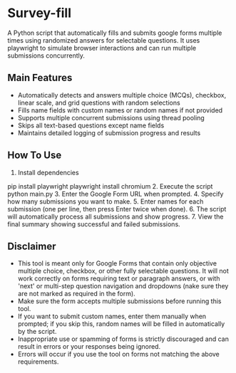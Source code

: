 # Survey-fill
A Python script that automatically fills and submits google forms multiple times using randomized answers for selectable questions. It uses playwright to simulate browser interactions and can run multiple submissions concurrently.

## Main Features
* Automatically detects and answers multiple choice (MCQs), checkbox, linear scale, and grid questions with random selections
* Fills name fields with custom names or random names if not provided
* Supports multiple concurrent submissions using thread pooling
* Skips all text-based questions except name fields
* Maintains detailed logging of submission progress and results

## How To Use
1. Install dependencies  

pip install playwright
playwright install chromium
2. Execute the script  
python main.py
3. Enter the Google Form URL when prompted.
4. Specify how many submissions you want to make.
5. Enter names for each submission (one per line, then press Enter twice when done).
6. The script will automatically process all submissions and show progress.
7. View the final summary showing successful and failed submissions.

## Disclaimer

- This tool is meant only for Google Forms that contain only objective multiple choice, checkbox, or other fully selectable questions. It will not work correctly on forms requiring text or paragraph answers, or with 'next' or multi-step question navigation and dropdowns (nake sure they are not marked as required in the form).
- Make sure the form accepts multiple submissions before running this tool.
- If you want to submit custom names, enter them manually when prompted; if you skip this, random names will be filled in automatically by the script.
- Inappropriate use or spamming of forms is strictly discouraged and can result in errors or your responses being ignored.
- Errors will occur if you use the tool on forms not matching the above requirements.

